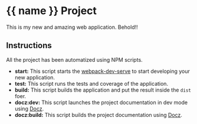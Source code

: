 # {{ name }} Project

This is my new and amazing web application. Behold!!

## Instructions

All the project has been automatized using NPM scripts.

* __start:__ This script starts the [webpack-dev-serve](https://github.com/webpack/webpack-dev-server) to start developing your new application.
* __test:__ This script runs the tests and coverage of the application.
* __build:__ This script builds the application and put the result inside the `dist` foer.
* __docz:dev:__ This script launches the project documentation in dev mode using [Docz](https://www.docz.site/).
* __docz:build:__ This script builds the project documentation using [Docz](https://www.docz.site/).
